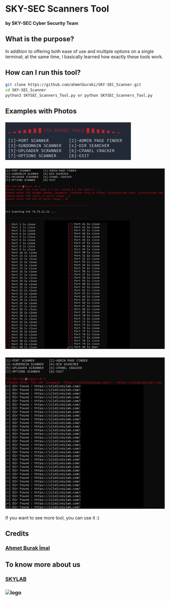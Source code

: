 # SKY-SEC Scanners Tool
#### by SKY-SEC Cyber Security Team 

## What is the purpose?
In addition to offering both ease of use and multiple options on a single terminal; at the same time, I basically learned how exactly these tools work.

## How can I run this tool?

```bash 
git clone https://github.com/ahmetburaki/SKY-SEC_Scanner.git
cd SKY-SEC_Scanner
python3 SKYSEC_Scanners_Tool.py or python SKYSEC_Scanners_Tool.py
```

## Examples with Photos

### ![mode_selection](https://github.com/ahmetburaki/SKY-SEC_Scanner/blob/main/Examples_with_Photos/mode_selection.png)
### ![port_scanner](https://github.com/ahmetburaki/SKY-SEC_Scanner/blob/main/Examples_with_Photos/port_scanner.png)
### ![dir_search](https://github.com/ahmetburaki/SKY-SEC_Scanner/blob/main/Examples_with_Photos/dir_search.png)

If you want to see more tool, you can use it :)


## Credits
### [Ahmet Burak İmal](https://github.com/ahmetburaki "A. Burak İmal")

## To know more about us
### [SKYLAB](http://yildizskylab.com/ "SKY LAB Homepage")
### ![logo](https://yildizskylab.com/static/media/yildiz_50.a5779b900a9465eb5c4d.png)
